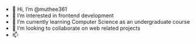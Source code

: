 - 👋 Hi, I’m @muthee361
- 👀 I’m interested in frontend development
- 🌱 I’m currently learning Computer Science as an undergraduate course
- 💞️ I’m looking to collaborate on web related projects
- 📫 

<!---
muthee361/muthee361 is a ✨ special ✨ repository because its `README.md` (this file) appears on your GitHub profile.
You can click the Preview link to take a look at your changes.
--->
